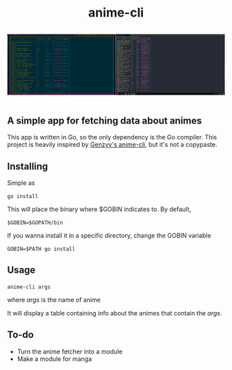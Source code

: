<div align="center">
<h1>anime-cli</h1>
</div>

<div style="display:flex; flex:1;">

![linux](./assets/anime-cli-linux.png)

![windows](./assets/anime-cli-windows.png)

</div>

## A simple app for fetching data about animes

This app is written in Go, so the only dependency is the Go compiler. 
This project is heavily inspired by [Genzyy's anime-cli](https://github.com/genzyy/anime-cli), but it's not a copypaste.

## Installing
Simple as 
```
go install
```

This will place the binary where $GOBIN indicates to.
By default,
```
$GOBIN=$GOPATH/bin 
```

If you wanna install it in a specific directory, change the GOBIN variable
```
GOBIN=$PATH go install
```

## Usage

```
anime-cli args
```
where _args_ is the name of anime

It will display a table containing info about the animes that contain the _args_.

## To-do

- Turn the anime fetcher into a module
- Make a module for manga